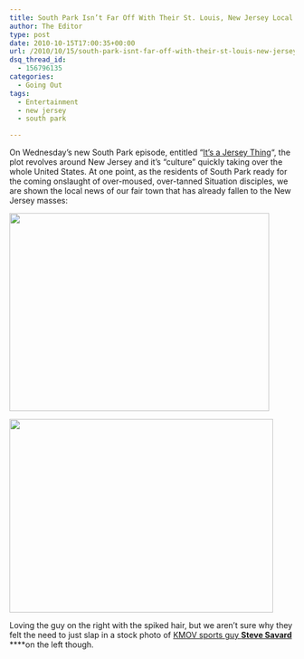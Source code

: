 ```yaml
---
title: South Park Isn’t Far Off With Their St. Louis, New Jersey Local News Spoof
author: The Editor
type: post
date: 2010-10-15T17:00:35+00:00
url: /2010/10/15/south-park-isnt-far-off-with-their-st-louis-new-jersey-local-news-spoof/
dsq_thread_id:
  - 156796135
categories:
  - Going Out
tags:
  - Entertainment
  - new jersey
  - south park

---
```

On Wednesday&#8217;s new South Park episode, entitled &#8220;<a href="http://www.southparkstudios.com/guide/episodes/s14e09-its-a-jersey-thing" target="_blank">It&#8217;s a Jersey Thing</a>&#8220;, the plot revolves around New Jersey and it&#8217;s &#8220;culture&#8221; quickly taking over the whole United States. At one point, as the residents of South Park ready for the coming onslaught of over-moused, over-tanned Situation disciples, we are shown the local news of our fair town that has already fallen to the New Jersey masses:

[<img class="aligncenter size-full wp-image-7349" title="stl_jersey_news" src="http://media.punchingkitty.com/wordpress/2010/10/stl_jersey_news.jpg" alt="" width="459" height="350" />][1]

[<img class="aligncenter size-full wp-image-7348" title="stl_jersey_news2" src="http://media.punchingkitty.com/wordpress/2010/10/stl_jersey_news2.jpg" alt="" width="466" height="342" />][2]

Loving the guy on the right with the spiked hair, but we aren&#8217;t sure why they felt the need to just slap in a stock photo of <a href="http://www.kmov.com/on-tv/bios/64778197.html" target="_blank">KMOV sports guy <strong>Steve Savard</strong></a> ****on the left though.

 [1]: http://media.punchingkitty.com/wordpress/2010/10/stl_jersey_news.jpg
 [2]: http://media.punchingkitty.com/wordpress/2010/10/stl_jersey_news2.jpg